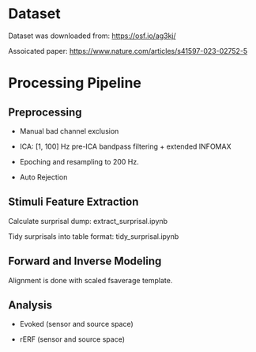 # Dataset

Dataset was downloaded from: https://osf.io/ag3kj/

Assoicated paper: https://www.nature.com/articles/s41597-023-02752-5

# Processing Pipeline

## Preprocessing

- Manual bad channel exclusion

- ICA: [1, 100] Hz pre-ICA bandpass filtering + extended INFOMAX

- Epoching and resampling to 200 Hz.

- Auto Rejection

## Stimuli Feature Extraction

Calculate surprisal dump: extract_surprisal.ipynb

Tidy surprisals into table format: tidy_surprisal.ipynb

## Forward and Inverse Modeling

Alignment is done with scaled fsaverage template.

## Analysis

- Evoked (sensor and source space)

- rERF (sensor and source space)